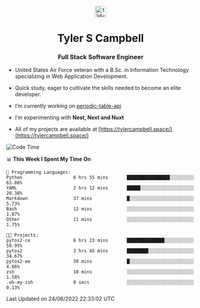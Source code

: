 <p align="center">
<a href="https://www.linkedin.com/in/t36campbell" target="blank"><img align="center" src="https://ik.imagekit.io/t36campbell/Portfolio/linkedin.png.original_m8bbGgPh6.png" alt="t36campbell" height="30" width="30" /></a>
</p>
<h1 align="center">Tyler S Campbell</h1>
<h3 align="center">Full Stack Software Engineer</h3>

* United States Air Force veteran with a B.Sc. in Information Technology specializing in Web Application Development. 

* Quick study, eager to cultivate the skills needed to become an elite developer.

* I’m currently working on [periodic-table-api](https://github.com/t36campbell/periodic-table-api)

* I’m experimenting with **Nest, Next and Nuxt**

* All of my projects are available at [https://tylercampbell.space/](https://tylercampbell.space/)

<!--START_SECTION:waka-->
![Code Time](http://img.shields.io/badge/Code%20Time-1%2C672%20hrs%202%20mins-blue)

📊 **This Week I Spent My Time On** 

```text
💬 Programming Languages: 
Python                   6 hrs 55 mins       ████████████████░░░░░░░░░   63.86% 
YAML                     2 hrs 12 mins       █████░░░░░░░░░░░░░░░░░░░░   20.38% 
Markdown                 37 mins             █░░░░░░░░░░░░░░░░░░░░░░░░   5.73% 
Bash                     12 mins             ░░░░░░░░░░░░░░░░░░░░░░░░░   1.87% 
Other                    11 mins             ░░░░░░░░░░░░░░░░░░░░░░░░░   1.75%

🐱‍💻 Projects: 
pytos2-ce                6 hrs 23 mins       ██████████████░░░░░░░░░░░   58.95% 
pytos2                   3 hrs 45 mins       ████████░░░░░░░░░░░░░░░░░   34.67% 
pytos2-ee                30 mins             █░░░░░░░░░░░░░░░░░░░░░░░░   4.66% 
zsh                      10 mins             ░░░░░░░░░░░░░░░░░░░░░░░░░   1.58% 
.oh-my-zsh               0 secs              ░░░░░░░░░░░░░░░░░░░░░░░░░   0.13%

```


 Last Updated on 24/06/2022 22:33:02 UTC
<!--END_SECTION:waka-->
